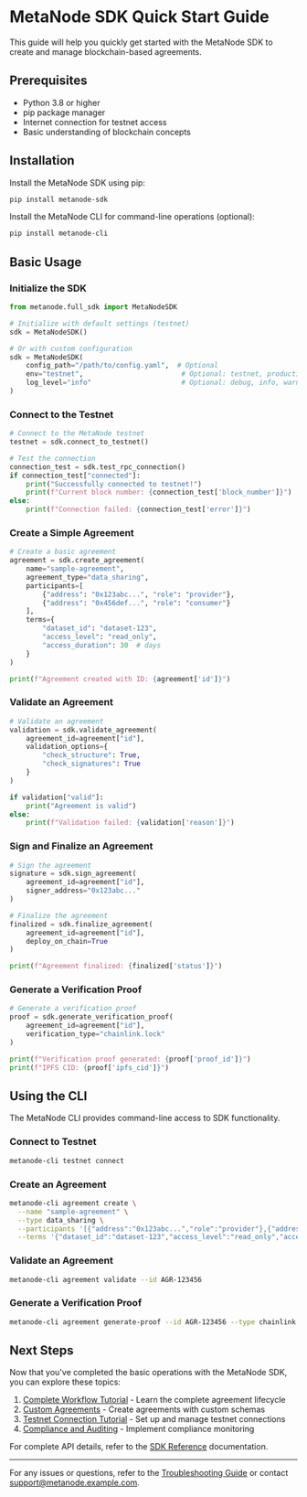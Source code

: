 # MetaNode SDK Quick Start Guide

This guide will help you quickly get started with the MetaNode SDK to create and manage blockchain-based agreements.

## Prerequisites

- Python 3.8 or higher
- pip package manager
- Internet connection for testnet access
- Basic understanding of blockchain concepts

## Installation

Install the MetaNode SDK using pip:

```bash
pip install metanode-sdk
```

Install the MetaNode CLI for command-line operations (optional):

```bash
pip install metanode-cli
```

## Basic Usage

### Initialize the SDK

```python
from metanode.full_sdk import MetaNodeSDK

# Initialize with default settings (testnet)
sdk = MetaNodeSDK()

# Or with custom configuration
sdk = MetaNodeSDK(
    config_path="/path/to/config.yaml",  # Optional
    env="testnet",                        # Optional: testnet, production
    log_level="info"                      # Optional: debug, info, warning, error
)
```

### Connect to the Testnet

```python
# Connect to the MetaNode testnet
testnet = sdk.connect_to_testnet()

# Test the connection
connection_test = sdk.test_rpc_connection()
if connection_test["connected"]:
    print("Successfully connected to testnet!")
    print(f"Current block number: {connection_test['block_number']}")
else:
    print(f"Connection failed: {connection_test['error']}")
```

### Create a Simple Agreement

```python
# Create a basic agreement
agreement = sdk.create_agreement(
    name="sample-agreement",
    agreement_type="data_sharing",
    participants=[
        {"address": "0x123abc...", "role": "provider"},
        {"address": "0x456def...", "role": "consumer"}
    ],
    terms={
        "dataset_id": "dataset-123",
        "access_level": "read_only",
        "access_duration": 30  # days
    }
)

print(f"Agreement created with ID: {agreement['id']}")
```

### Validate an Agreement

```python
# Validate an agreement
validation = sdk.validate_agreement(
    agreement_id=agreement["id"],
    validation_options={
        "check_structure": True,
        "check_signatures": True
    }
)

if validation["valid"]:
    print("Agreement is valid")
else:
    print(f"Validation failed: {validation['reason']}")
```

### Sign and Finalize an Agreement

```python
# Sign the agreement
signature = sdk.sign_agreement(
    agreement_id=agreement["id"],
    signer_address="0x123abc..."
)

# Finalize the agreement
finalized = sdk.finalize_agreement(
    agreement_id=agreement["id"],
    deploy_on_chain=True
)

print(f"Agreement finalized: {finalized['status']}")
```

### Generate a Verification Proof

```python
# Generate a verification proof
proof = sdk.generate_verification_proof(
    agreement_id=agreement["id"],
    verification_type="chainlink.lock"
)

print(f"Verification proof generated: {proof['proof_id']}")
print(f"IPFS CID: {proof['ipfs_cid']}")
```

## Using the CLI

The MetaNode CLI provides command-line access to SDK functionality.

### Connect to Testnet

```bash
metanode-cli testnet connect
```

### Create an Agreement

```bash
metanode-cli agreement create \
  --name "sample-agreement" \
  --type data_sharing \
  --participants '[{"address":"0x123abc...","role":"provider"},{"address":"0x456def...","role":"consumer"}]' \
  --terms '{"dataset_id":"dataset-123","access_level":"read_only","access_duration":30}'
```

### Validate an Agreement

```bash
metanode-cli agreement validate --id AGR-123456
```

### Generate a Verification Proof

```bash
metanode-cli agreement generate-proof --id AGR-123456 --type chainlink.lock
```

## Next Steps

Now that you've completed the basic operations with the MetaNode SDK, you can explore these topics:

1. [Complete Workflow Tutorial](/docs/tutorials/01_complete_workflow.md) - Learn the complete agreement lifecycle
2. [Custom Agreements](/docs/agreements/03_custom_agreements.md) - Create agreements with custom schemas
3. [Testnet Connection Tutorial](/docs/tutorials/02_testnet_connection.md) - Set up and manage testnet connections
4. [Compliance and Auditing](/docs/agreements/05_compliance_auditing.md) - Implement compliance monitoring

For complete API details, refer to the [SDK Reference](/docs/sdk-reference/) documentation.

---

For any issues or questions, refer to the [Troubleshooting Guide](/docs/resources/troubleshooting.md) or contact support@metanode.example.com.
